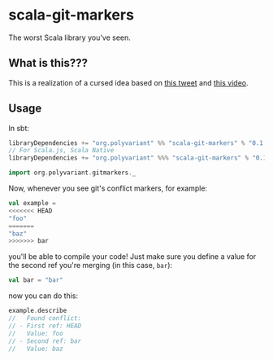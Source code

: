 # scala-git-markers

The worst Scala library you've seen.

## What is this???

This is a realization of a cursed idea based on [this tweet](https://twitter.com/kubukoz/status/1590135952886075393) and [this video](https://www.youtube.com/watch?v=rSk_mea4U1E).

## Usage

In sbt:

```scala
libraryDependencies += "org.polyvariant" %% "scala-git-markers" % "0.1.0"
// For Scala.js, Scala Native
libraryDependencies += "org.polyvariant" %%% "scala-git-markers" % "0.1.0"
```

```scala
import org.polyvariant.gitmarkers._
```

Now, whenever you see git's conflict markers, for example:

```scala
val example =
<<<<<<< HEAD
"foo"
=======
"baz"
>>>>>>> bar
```

you'll be able to compile your code! Just make sure you define a value for the second ref you're merging (in this case, `bar`):

```scala
val bar = "bar"
```

now you can do this:

```scala
example.describe
//   Found conflict:
// - First ref: HEAD
//   Value: foo
// - Second ref: bar
//   Value: baz
```

